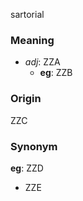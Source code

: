 sartorial
### Meaning
+ _adj_: ZZA
    + __eg__: ZZB

### Origin

ZZC

### Synonym

__eg__: ZZD

+ ZZE


